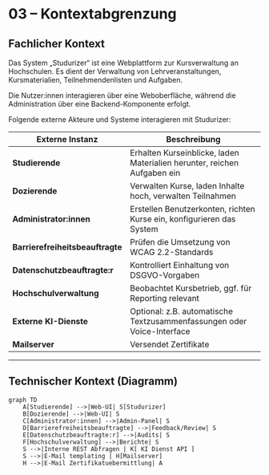 # 03 – Kontextabgrenzung

## Fachlicher Kontext

Das System „Studurizer“ ist eine Webplattform zur Kursverwaltung an Hochschulen. Es dient der Verwaltung von Lehrveranstaltungen, Kursmaterialien, Teilnehmendenlisten und Aufgaben. 

Die Nutzer:innen interagieren über eine Weboberfläche, während die Administration über eine Backend-Komponente erfolgt.

Folgende externe Akteure und Systeme interagieren mit Studurizer:

| Externe Instanz           | Beschreibung                                                            |
|---------------------------|-------------------------------------------------------------------------|
| **Studierende**           | Erhalten Kurseinblicke, laden Materialien herunter, reichen Aufgaben ein |
| **Dozierende**            | Verwalten Kurse, laden Inhalte hoch, verwalten Teilnahmen               |
| **Administrator:innen**   | Erstellen Benutzerkonten, richten Kurse ein, konfigurieren das System   |
| **Barrierefreiheitsbeauftragte** | Prüfen die Umsetzung von WCAG 2.2-Standards                             |
| **Datenschutzbeauftragte:r** | Kontrolliert Einhaltung von DSGVO-Vorgaben                              |
| **Hochschulverwaltung**   | Beobachtet Kursbetrieb, ggf. für Reporting relevant                     |
| **Externe KI-Dienste**    | Optional: z.B. automatische Textzusammenfassungen oder Voice-Interface  |
| **Mailserver**            | Versendet Zertifikate                                                   |

---

## Technischer Kontext (Diagramm)

```mermaid
graph TD
    A[Studierende] -->|Web-UI| S[Studurizer]
    B[Dozierende] -->|Web-UI| S
    C[Administrator:innen] -->|Admin-Panel| S
    D[Barrierefreiheitsbeauftragte] -->|Feedback/Review| S
    E[Datenschutzbeauftragte:r] -->|Audits| S
    F[Hochschulverwaltung] -->|Berichte| S
    S -->|Interne REST Abfragen | K[ KI Dienst API ]
    S -->|E-Mail templating | H[Mailserver]
    H -->|E-Mail Zertifikatuebermittlung| A
